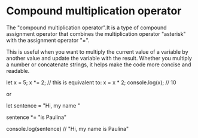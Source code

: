 # Compound multiplication operator

The "compound multiplication operator".It is a type of compound assignment operator that combines
the multiplication operator "asterisk" with the assignment operator "=".

This is useful when you want to multiply the current value of a variable by another value and update
the variable with the result. Whether you multiply a number or concatenate strings, it helps make the code more concise and readable.

let x = 5;
x \*= 2; // this is equivalent to: x = x \* 2;
console.log(x); // 10

or

let sentence = "Hi, my name "

sentence \*= "is Paulina"

console.log(sentence) // "Hi, my name is Paulina"
